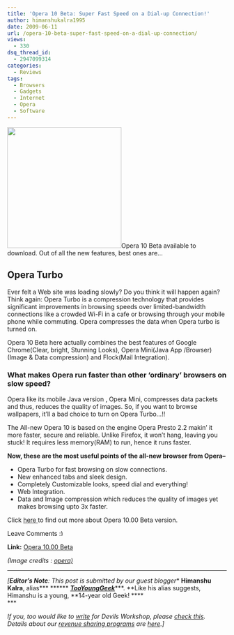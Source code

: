```yaml
---
title: 'Opera 10 Beta: Super Fast Speed on a Dial-up Connection!'
author: himanshukalra1995
date: 2009-06-11
url: /opera-10-beta-super-fast-speed-on-a-dial-up-connection/
views:
  - 330
dsq_thread_id:
  - 2947099314
categories:
  - Reviews
tags:
  - Browsers
  - Gadgets
  - Internet
  - Opera
  - Software
---
```

<a href="http://opera.com" onclick="_gaq.push(['_trackEvent', 'outbound-article', 'http://opera.com', '']);" ><img class="alignleft" src="http://www.hwupgrade.org/wp-content/uploads/2008/10/opera.jpg" alt="" width="262" height="277" /></a>Opera 10 Beta available to download. Out of all the new features, best ones are&#8230;

## Opera Turbo

Ever felt a Web site was loading slowly? Do you think it will happen again? Think again: Opera Turbo is a compression technology that provides significant improvements in browsing speeds over limited-bandwidth connections like a crowded Wi-Fi in a cafe or browsing through your mobile phone while commuting. Opera compresses the data when Opera turbo is turned on.

Opera 10 Beta here actually combines the best features of Google Chrome(Clear, bright, Stunning Looks), Opera Mini(Java App /Browser)(Image & Data compression) and Flock(Mail Integration).

### What makes Opera run faster than other &#8216;ordinary&#8217; browsers on slow speed?

Opera like its mobile Java version , Opera Mini, compresses data packets and thus, reduces the quality of images. So, if you want to browse wallpapers, it&#8217;ll a bad choice to turn on Opera Turbo&#8230;!!

The All-new Opera 10 is based on the engine Opera Presto 2.2 makin&#8217; it more faster, secure and reliable. Unlike Firefox, it won&#8217;t hang, leaving you stuck! It requires less memory(RAM) to run, hence it runs faster.

**Now, these are the most useful points of the all-new browser from Opera&#8211;**

  * Opera Turbo for fast browsing on slow connections.
  * New enhanced tabs and sleek design.
  * Completely Customizable looks, speed dial and everything!
  * Web Integration.
  * Data and Image compression which reduces the quality of images yet makes browsing upto 3x faster.

Click <a href="http://www.opera.com/browser/next/" onclick="_gaq.push(['_trackEvent', 'outbound-article', 'http://www.opera.com/browser/next/', 'here ']);" >here </a>to find out more about Opera 10.00 Beta version.

Leave Comments <img src="http://devilsworkshop.org/wp-includes/images/smilies/simple-smile.png" alt=":)" class="wp-smiley" style="height: 1em; max-height: 1em;" />

**Link:** <a href="http://www.opera.com/browser/next/" onclick="_gaq.push(['_trackEvent', 'outbound-article', 'http://www.opera.com/browser/next/', 'Opera 10.00 Beta ']);" >Opera 10.00 Beta </a>

*(Image credits : <a href="http://www.opera.com" onclick="_gaq.push(['_trackEvent', 'outbound-article', 'http://www.opera.com', 'opera)']);" >opera)</a>*

* * *

*[**Editor&#8217;s Note**: This post is submitted by our guest blogger** ******Himanshu Kalra******, alias*** ****** <a href="http://scraaspirants.co.cc/" onclick="_gaq.push(['_trackEvent', 'outbound-article', 'http://scraaspirants.co.cc/', 'TooYoungGeek']);" ><b><i>TooYoungGeek</i></b></a>***. **Like his alias suggests, Himanshu is a young, **14-year old Geek! ****  
***</p> 

*If you, too would like to [write][1] for Devils Workshop, please [check this][1]. Details about our [revenue sharing programs][1] are [here][1].]*

 [1]: http://devilsworkshop.org/join-dw/
